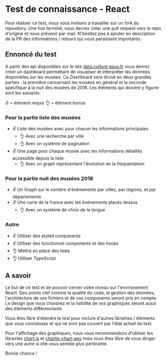 # Test de connaissance - React
Pour réaliser ce test, nous vous invitons à travailler sur un fork du repository. Une fois terminé, vous devrez créer une pull request vers le repo d'origine et nous prévenir par mail. N'hésitez pas à ajouter en description de la PR des informations / retours qui vous paraissent importants.

## Ennoncé du test
A partir des api disponibles sur le site [data.culture.gouv.fr][1] vous devrez créer un dashboard permettant de visualiser et interpréter les données disponibles sur les musées. Ce Dashboard sera divisé en deux grandes parties : la première concernant les musées en général et la seconde spécifique à la nuit des musées de 2018. Les éléments qui doivent y figurer sont les suivants:

✌ = élément requis
👌 = élément bonus

### Pour la partie liste des musées
- ✌ Liste des musées avec pour chacun les informations principales
  + 👌 Avec une recherche par ville
  + 👌 Avec un système de pagination
- ✌ Une page pour chaque musée avec les informations détaillés accessible depuis la liste
  + 👌 Avec un graph représentant l'évolution de la fréquentation

### Pour la partie nuit des musées 2018
- ✌ Un Graph sur le nombre d'événements par villes, par régions, et par départements
- ✌ Une carte de la france avec les événements placés dessus
  + 👌 Avec un système de choix de la langue

### Autre
+ ✌ Utiliser des styled components
+ ✌ Utiliser des functionnal components et des hooks
+ 👌 Mettre en place des tests
+ 👌 Utiliser TypeScript

## A savoir
Le but de ce test et de pouvoir cerner votre niveau sur l'environement React. Des points clef comme la qualité du code, la gestion des données, l'architecture de vos fichiers et de vos components seront pris en compte. Le design que vous choisirez et la lisibilité de vos graphiques seront aussi des éléments différenciants.

Vous êtes libre d'étendre le test pour inclure d'autres librairies / éléments que vous connaissez et qui ne sont pas couvert par l'état actuel du test.

Pour l'affichage des graphiques, nous vous recommendons d'utiliser les librairies [chart.js][2] et [chartjs-chart-geo][3] mais vous êtes libre de vous diriger vers une autre si elle vous semble plus pertinante.

Bonne chance !

[1]: https://data.culture.gouv.fr/explore/?refine.theme=Mus%C3%A9es&sort=modified
[2]: https://github.com/chartjs/Chart.js
[3]: https://github.com/sgratzl/chartjs-chart-geo
